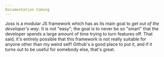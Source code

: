 ```yaml
---
Documentation Coming
---
```


Joss is a modular JS framework which has as its main goal to *get out of the
developer's way*. It is not "easy"; the goal is to never be so "smart" that the
developer spends a large amount of time trying to turn features off. That said,
it's entirely possible that this framework is not really suitable for anyone
other than my weird self!  Github's a good place to put it, and if it turns out
to be useful for somebody else, that's great.
